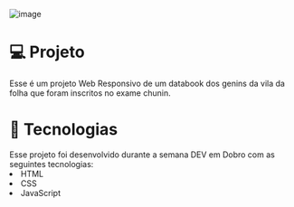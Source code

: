 ![image](https://github.com/MarinaFAO/Naruto/assets/133884076/d32e3060-72c8-4377-8dbb-a6d7eb4606e5)


<h1>💻 Projeto</h1>
Esse é um projeto Web Responsivo de um databook dos genins da vila da folha que foram inscritos no exame chunin.

<h1>🚀 Tecnologias</h1>
Esse projeto foi desenvolvido durante a semana DEV em Dobro com as seguintes tecnologias:
<li>HTML</li>
<li>CSS</li>
<li>JavaScript</li>
